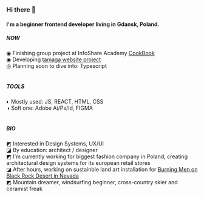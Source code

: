 ### Hi there 👋

#### I'm a beginner frontend developer living in Gdansk, Poland.

##### NOW

◉ Finishing group project at InfoShare Academy [CookBook](https://github.com/infoshareacademy/jfdzr7-team-devs)
<br>
◉ Developing [tamaga website project](https://github.com/agatagree/tamaga-website)
<br>
◎ Planning soon to dive into: Typescript
<br>
<br>

##### TOOLS

◐ Mostly used: JS, REACT, HTML, CSS
<br>
◑ Soft one: Adobe Ai/Ps/Id, FIGMA
<br>
<br>

##### BIO


◩ Interested in Design Systems, UX/UI
<br>
◪ By education: architect / designer
<br>
◩ I'm currently working for biggest fashion company in Poland, creating architectural design systems for its european retail stores
<br>
◪ After hours, working on sustainble land art installation for [Burning Men on Black Rock Desert in Nevada](https://medium.com/beyond-burning-man/prototyping-with-the-lagi-2020-teams-at-fly-ranch-b131f23f2c5a)
<br>
◩ Mountain dreamer, windsurfing beginner, cross-country skier and ceramist freak

